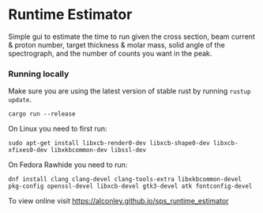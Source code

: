 # Runtime Estimator

Simple gui to estimate the time to run given the cross section, beam current & proton number, target thickness & molar mass, solid angle of the spectrograph, and the number of counts you want in the peak.

### Running locally

Make sure you are using the latest version of stable rust by running `rustup update`.

`cargo run --release`

On Linux you need to first run:

`sudo apt-get install libxcb-render0-dev libxcb-shape0-dev libxcb-xfixes0-dev libxkbcommon-dev libssl-dev`

On Fedora Rawhide you need to run:

`dnf install clang clang-devel clang-tools-extra libxkbcommon-devel pkg-config openssl-devel libxcb-devel gtk3-devel atk fontconfig-devel`

To view online visit https://alconley.github.io/sps_runtime_estimator
